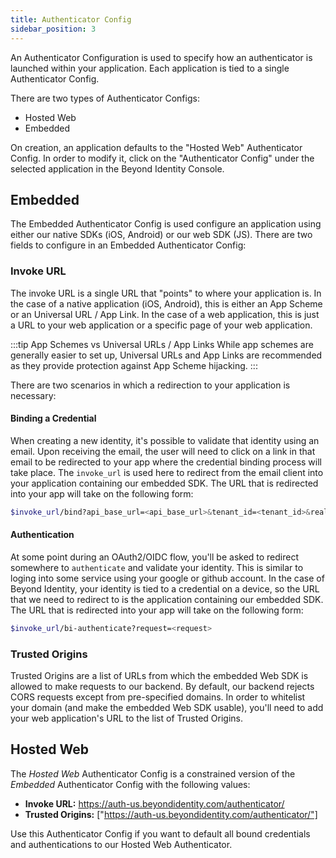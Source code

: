 ```yaml
---
title: Authenticator Config
sidebar_position: 3
---
```


An Authenticator Configuration is used to specify how an authenticator is launched within your application. Each application is tied to a single Authenticator Config.

There are two types of Authenticator Configs:
- Hosted Web
- Embedded

On creation, an application defaults to the "Hosted Web" Authenticator Config. In order to modify it, click on the "Authenticator Config" under the selected application in the Beyond Identity Console.

## Embedded

The Embedded Authenticator Config is used configure an application using either our native SDKs (iOS, Android) or our web SDK (JS). There are two fields to configure in an Embedded Authenticator Config:

### Invoke URL

The invoke URL is a single URL that "points" to where your application is. In the case of a native application (iOS, Android), this is either an App Scheme or an Universal URL / App Link. In the case of a web application, this is just a URL to your web application or a specific page of your web application.

:::tip App Schemes vs Universal URLs / App Links
While app schemes are generally easier to set up, Universal URLs and App Links are recommended as they provide protection against App Scheme hijacking.
:::

There are two scenarios in which a redirection to your application is necessary:

#### Binding a Credential

When creating a new identity, it's possible to validate that identity using an email. Upon receiving the email, the user will need to click on a link in that email to be redirected to your app where the credential binding process will take place. The `invoke_url` is used here to redirect from the email client into your application containing our embedded SDK. The URL that is redirected into your app will take on the following form:

```bash
$invoke_url/bind?api_base_url=<api_base_url>&tenant_id=<tenant_id>&realm_id=<realm_id>&identity_id=<identity_id>&job_id=<job_id>&token=<token>
```

#### Authentication

At some point during an OAuth2/OIDC flow, you'll be asked to redirect somewhere to `authenticate` and validate your identity. This is similar to loging into some service using your google or github account. In the case of Beyond Identity, your identity is tied to a credential on a device, so the URL that we need to redirect to is the application containing our embedded SDK. The URL that is redirected into your app will take on the following form:

```bash
$invoke_url/bi-authenticate?request=<request>
```

### Trusted Origins

Trusted Origins are a list of URLs from which the embedded Web SDK is allowed to make requests to our backend. By default, our backend rejects CORS requests except from pre-specified domains. In order to whitelist your domain (and make the embedded Web SDK usable), you'll need to add your web application's URL to the list of Trusted Origins.

## Hosted Web

The *Hosted Web* Authenticator Config is a constrained version of the *Embedded* Authenticator Config with the following values:

- **Invoke URL:** https://auth-us.beyondidentity.com/authenticator/
- **Trusted Origins:** ["https://auth-us.beyondidentity.com/authenticator/"]

Use this Authenticator Config if you want to default all bound credentials and authentications to our Hosted Web Authenticator.
